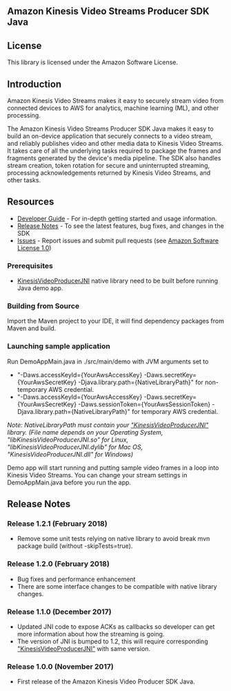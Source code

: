 ## Amazon Kinesis Video Streams Producer SDK Java

## License

This library is licensed under the Amazon Software License.

## Introduction

Amazon Kinesis Video Streams makes it easy to securely stream video from connected devices to AWS for analytics, machine learning (ML), and other processing.

The Amazon Kinesis Video Streams Producer SDK Java makes it easy to build an on-device application that securely connects to a video stream, and reliably publishes video and other media data to Kinesis Video Streams. It takes care of all the underlying tasks required to package the frames and fragments generated by the device's media pipeline. The SDK also handles stream creation, token rotation for secure and uninterrupted streaming, processing acknowledgements returned by Kinesis Video Streams, and other tasks.

## Resources

* [Developer Guide](https://docs.aws.amazon.com/kinesisvideostreams/latest/dg/producer-sdk-javaapi.html) - For in-depth getting started and usage information.
* [Release Notes](https://github.com/awslabs/amazon-kinesis-video-streams-producer-sdk-java/releases) - To see the latest features, bug fixes, and changes in the SDK
* [Issues](https://github.com/awslabs/amazon-kinesis-video-streams-producer-sdk-java/issues) - Report issues and submit pull requests (see [Amazon Software License 1.0](https://github.com/awslabs/amazon-kinesis-video-streams-producer-sdk-cpp/blob/master/LICENSE))


### Prerequisites

* [KinesisVideoProducerJNI](https://github.com/awslabs/amazon-kinesis-video-streams-producer-sdk-cpp#building-from-source) native library need to be built before running Java demo app.

### Building from Source

Import the Maven project to your IDE, it will find dependency packages from Maven and build.

### Launching sample application

Run DemoAppMain.java in ./src/main/demo with JVM arguments set to
* "-Daws.accessKeyId={YourAwsAccessKey} -Daws.secretKey={YourAwsSecretKey} -Djava.library.path={NativeLibraryPath}" for non-temporary AWS credential.
* "-Daws.accessKeyId={YourAwsAccessKey} -Daws.secretKey={YourAwsSecretKey} -Daws.sessionToken={YourAwsSessionToken} -Djava.library.path={NativeLibraryPath}" for temporary AWS credential.

*Note: NativeLibraryPath must contain  your ["KinesisVideoProducerJNI"](https://github.com/awslabs/amazon-kinesis-video-streams-producer-sdk-cpp) library. (File name depends on your Operating System, "libKinesisVideoProducerJNI.so" for Linux, "libKinesisVideoProducerJNI.dylib" for Mac OS, "KinesisVideoProducerJNI.dll" for Windows)*

Demo app will start running and putting sample video frames in a loop into Kinesis Video Streams. You can change your stream settings in DemoAppMain.java before you run the app.

## Release Notes

### Release 1.2.1 (February 2018)

* Remove some unit tests relying on native library to avoid break mvn package build (without -skipTests=true).

### Release 1.2.0 (February 2018)

* Bug fixes and performance enhancement
* There are some interface changes to be compatible with native library changes.

### Release 1.1.0 (December 2017)

* Updated JNI code to expose ACKs as callbacks so developer can get more information about how the streaming is going.
* The version of JNI is bumped to 1.2, this will require corresponding ["KinesisVideoProducerJNI"](https://github.com/awslabs/amazon-kinesis-video-streams-producer-sdk-cpp) with same version.

### Release 1.0.0 (November 2017)

* First release of the Amazon Kinesis Video Producer SDK Java.
